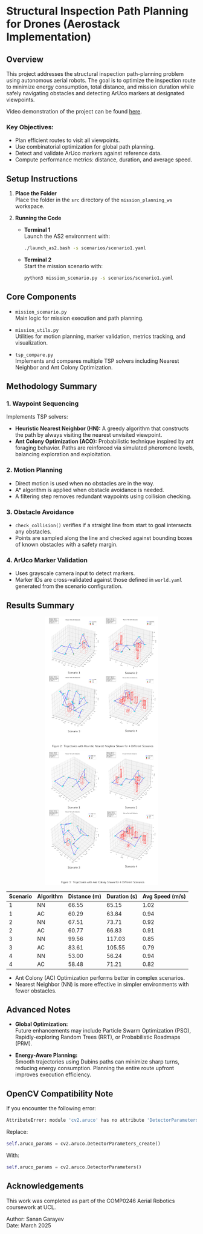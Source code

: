 # Structural Inspection Path Planning for Drones (Aerostack Implementation)

## Overview

This project addresses the structural inspection path-planning problem using autonomous aerial robots. The goal is to optimize the inspection route to minimize energy consumption, total distance, and mission duration while safely navigating obstacles and detecting ArUco markers at designated viewpoints.

Video demonstration of the project can be found [here](https://youtu.be/b41qtKMcLnA).

### Key Objectives:
- Plan efficient routes to visit all viewpoints.
- Use combinatorial optimization for global path planning.
- Detect and validate ArUco markers against reference data.
- Compute performance metrics: distance, duration, and average speed.

## Setup Instructions

1. **Place the Folder**  
   Place the folder in the `src` directory of the `mission_planning_ws` workspace.

2. **Running the Code**

   - **Terminal 1**  
     Launch the AS2 environment with:
     ```bash
     ./launch_as2.bash -s scenarios/scenario1.yaml
     ```

   - **Terminal 2**  
     Start the mission scenario with:
     ```bash
     python3 mission_scenario.py -s scenarios/scenario1.yaml
     ```

## Core Components

- `mission_scenario.py`  
  Main logic for mission execution and path planning.

- `mission_utils.py`  
  Utilities for motion planning, marker validation, metrics tracking, and visualization.

- `tsp_compare.py`  
  Implements and compares multiple TSP solvers including Nearest Neighbor and Ant Colony Optimization.

## Methodology Summary

### 1. Waypoint Sequencing
Implements TSP solvers:
- **Heuristic Nearest Neighbor (HN):** A greedy algorithm that constructs the path by always visiting the nearest unvisited viewpoint.
- **Ant Colony Optimization (ACO):** Probabilistic technique inspired by ant foraging behavior. Paths are reinforced via simulated pheromone levels, balancing exploration and exploitation.

### 2. Motion Planning
- Direct motion is used when no obstacles are in the way.
- A* algorithm is applied when obstacle avoidance is needed.
- A filtering step removes redundant waypoints using collision checking.

### 3. Obstacle Avoidance
- `check_collision()` verifies if a straight line from start to goal intersects any obstacles.
- Points are sampled along the line and checked against bounding boxes of known obstacles with a safety margin.

### 4. ArUco Marker Validation
- Uses grayscale camera input to detect markers.
- Marker IDs are cross-validated against those defined in `world.yaml` generated from the scenario configuration.

## Results Summary

<p align="center">
  <img src="images/NN_results.png" alt="NN Results" width="300"/>
  <img src="images/AC_results.png" alt="AC Results" width="300"/>
</p>


| Scenario | Algorithm | Distance (m) | Duration (s) | Avg Speed (m/s) |
|----------|-----------|--------------|--------------|-----------------|
| 1        | NN        | 66.55        | 65.15        | 1.02            |
| 1        | AC        | 60.29        | 63.84        | 0.94            |
| 2        | NN        | 67.51        | 73.71        | 0.92            |
| 2        | AC        | 60.77        | 66.83        | 0.91            |
| 3        | NN        | 99.56        | 117.03       | 0.85            |
| 3        | AC        | 83.61        | 105.55       | 0.79            |
| 4        | NN        | 53.00        | 56.24        | 0.94            |
| 4        | AC        | 58.48        | 71.21        | 0.82            |

- Ant Colony (AC) Optimization performs better in complex scenarios.
- Nearest Neighbor (NN) is more effective in simpler environments with fewer obstacles.

## Advanced Notes

- **Global Optimization:**  
  Future enhancements may include Particle Swarm Optimization (PSO), Rapidly-exploring Random Trees (RRT), or Probabilistic Roadmaps (PRM).

- **Energy-Aware Planning:**  
  Smooth trajectories using Dubins paths can minimize sharp turns, reducing energy consumption. Planning the entire route upfront improves execution efficiency.

## OpenCV Compatibility Note

If you encounter the following error:
```bash
AttributeError: module 'cv2.aruco' has no attribute 'DetectorParameters_create'
```

Replace:
```python
self.aruco_params = cv2.aruco.DetectorParameters_create()
```

With:
```python
self.aruco_params = cv2.aruco.DetectorParameters()
```

## Acknowledgements

This work was completed as part of the COMP0246 Aerial Robotics coursework at UCL.

Author: Sanan Garayev  
Date: March 2025
